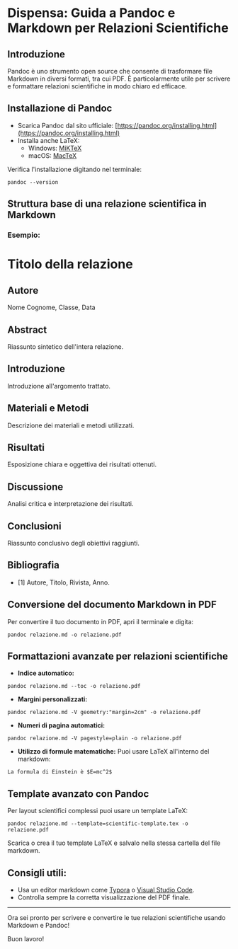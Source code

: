 
# Dispensa: Guida a Pandoc e Markdown per Relazioni Scientifiche

## Introduzione

Pandoc è uno strumento open source che consente di trasformare file Markdown in diversi formati, tra cui PDF. È particolarmente utile per scrivere e formattare relazioni scientifiche in modo chiaro ed efficace.

## Installazione di Pandoc

- Scarica Pandoc dal sito ufficiale: [https://pandoc.org/installing.html](https://pandoc.org/installing.html)
- Installa anche LaTeX:
  - Windows: [MiKTeX](https://miktex.org/download)
  - macOS: [MacTeX](https://www.tug.org/mactex/)

Verifica l'installazione digitando nel terminale:
```
pandoc --version
```

## Struttura base di una relazione scientifica in Markdown

### Esempio:

# Titolo della relazione

## Autore
Nome Cognome, Classe, Data

## Abstract
Riassunto sintetico dell'intera relazione.

## Introduzione
Introduzione all'argomento trattato.

## Materiali e Metodi
Descrizione dei materiali e metodi utilizzati.

## Risultati
Esposizione chiara e oggettiva dei risultati ottenuti.

## Discussione
Analisi critica e interpretazione dei risultati.

## Conclusioni
Riassunto conclusivo degli obiettivi raggiunti.

## Bibliografia
- [1] Autore, Titolo, Rivista, Anno.

## Conversione del documento Markdown in PDF

Per convertire il tuo documento in PDF, apri il terminale e digita:

```
pandoc relazione.md -o relazione.pdf
```

## Formattazioni avanzate per relazioni scientifiche

- **Indice automatico:**
```
pandoc relazione.md --toc -o relazione.pdf
```

- **Margini personalizzati:**
```
pandoc relazione.md -V geometry:"margin=2cm" -o relazione.pdf
```

- **Numeri di pagina automatici:**
```
pandoc relazione.md -V pagestyle=plain -o relazione.pdf
```

- **Utilizzo di formule matematiche:**
Puoi usare LaTeX all'interno del markdown:
```
La formula di Einstein è $E=mc^2$
```

## Template avanzato con Pandoc

Per layout scientifici complessi puoi usare un template LaTeX:

```
pandoc relazione.md --template=scientific-template.tex -o relazione.pdf
```

Scarica o crea il tuo template LaTeX e salvalo nella stessa cartella del file markdown.

## Consigli utili:

- Usa un editor markdown come [Typora](https://typora.io/) o [Visual Studio Code](https://code.visualstudio.com/).
- Controlla sempre la corretta visualizzazione del PDF finale.

---

Ora sei pronto per scrivere e convertire le tue relazioni scientifiche usando Markdown e Pandoc!

Buon lavoro!
